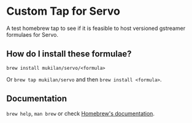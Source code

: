 # Custom Tap for Servo

A test homebrew tap to see if it is feasible to host
versioned gstreamer formulaes for Servo.

## How do I install these formulae?

`brew install mukilan/servo/<formula>`

Or `brew tap mukilan/servo` and then `brew install <formula>`.

## Documentation

`brew help`, `man brew` or check [Homebrew's documentation](https://docs.brew.sh).
